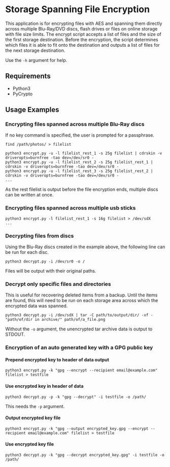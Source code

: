 # Storage Spanning File Encryption
This application is for encrypting files with AES and spanning them directly
across multiple Blu-Ray/DVD discs, flash drives or files on online storage with
file size limits. The encrypt script accepts a list of files and the size of
the first storage destination. Before the encryption, the script determines
which files it is able to fit onto the destination and outputs a list of files
for the next storage destination.

Use the ```-h``` argument for help.

## Requirements
* Python3
* PyCrypto

## Usage Examples

### Encrypting files spanned across multiple Blu-Ray discs
If no key command is specified, the user is prompted for a passphrase.
```
find /path/photos/ > filelist

python3 encrypt.py -u -l filelist_rest_1 -s 25g filelist | cdrskin -v driveropts=burnfree -tao dev=/dev/sr0 -
python3 encrypt.py -u -l filelist_rest_2 -s 25g filelist_rest_1 | cdrskin -v driveropts=burnfree -tao dev=/dev/sr0 -
python3 encrypt.py -u -l filelist_rest_3 -s 25g filelist_rest_2 | cdrskin -v driveropts=burnfree -tao dev=/dev/sr0 -
...
```
As the rest filelist is output before the file encryption ends, multiple
discs can be written at once.

### Encrypting files spanned across multiple usb sticks
```
python3 encrypt.py -l filelist_rest_1 -s 16g filelist > /dev/sdX
...
```

### Decrypting files from discs
Using the Blu-Ray discs created in the example above, the following line can be
run for each disc.
```
python3 decrypt.py -i /dev/sr0 -o /
```
Files will be output with their original paths.

### Decrypt only specific files and directories
This is useful for recovering deleted items from a backup.
Until the items are found, this will need to be run on each storage area
across which the encrypted data was spanned.
```
python3 decrypt.py -i /dev/sdX | tar -C path/to/output/dir/ -xf - "path/of/dir in archive/" path/of/a_file.png
```
Without the ```-o``` argument,
the unencrypted tar archive data is output to STDOUT.

### Encryption of an auto generated key with a GPG public key

#### Prepend encrypted key to header of data output
```
python3 encrypt.py -k "gpg --encrypt --recipient email@example.com" filelist > testfile
```
#### Use encrypted key in header of data
```
python3 decrypt.py -p -k "gpg --decrypt" -i testfile -o /path/
```
This needs the ```-p``` argument.

#### Output encrypted key file
```
python3 encrypt.py -k "gpg --output encrypted_key.gpg --encrypt --recipient email@example.com" filelist > testfile
```

#### Use encrypted key file
```
python3 decrypt.py -k "gpg --decrypt encrypted_key.gpg" -i testfile -o /path/
```
